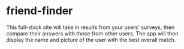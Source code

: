 # friend-finder
This full-stack site will take in results from your users' surveys, then compare their answers with those from other users. The app will then display the name and picture of the user with the best overall match. 

